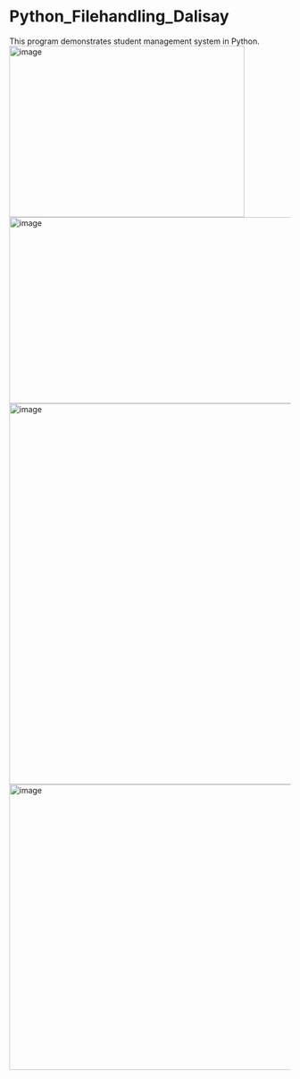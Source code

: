 # Python_Filehandling_Dalisay
This program demonstrates student management system in Python.
<img width="421" height="307" alt="image" src="https://github.com/user-attachments/assets/7f4ecff3-3e4a-45ad-b277-5635457b3ad6" />
<img width="794" height="334" alt="image" src="https://github.com/user-attachments/assets/6030bb2f-25f4-46f6-93ba-ca7520b69ca7" />
<img width="904" height="683" alt="image" src="https://github.com/user-attachments/assets/ee6e1344-9197-4684-9682-bad434d7a7fc" />
<img width="533" height="512" alt="image" src="https://github.com/user-attachments/assets/7a72ad00-b04e-4970-90d3-f5904a84a90a" />

